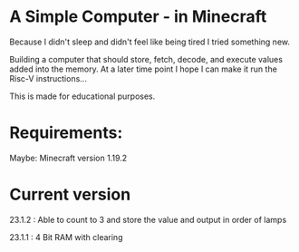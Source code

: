 # A Simple Computer - in Minecraft

Because I didn't sleep and didn't feel like being tired I tried something new.

Building a computer that should store, fetch, decode, and execute values added into the memory. At a later time point I hope I can make it run the Risc-V instructions...

This is made for educational purposes.

# Requirements:
Maybe: Minecraft version 1.19.2


# Current version
23.1.2 : Able to count to 3 and store the value and output in order of lamps

23.1.1 : 4 Bit RAM with clearing